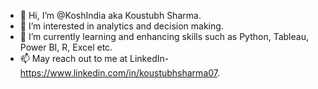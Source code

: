 - 👋 Hi, I’m @KoshIndia aka Koustubh Sharma.
- 👀 I’m interested in analytics and decision making.
- 🌱 I’m currently learning and enhancing skills such as Python, Tableau, Power BI, R, Excel etc.
- 📫 May reach out to me at LinkedIn- https://www.linkedin.com/in/koustubhsharma07.

<!---
KoshIndia/KoshIndia is a ✨ special ✨ repository because its `README.md` (this file) appears on your GitHub profile.
You can click the Preview link to take a look at your changes.
--->
